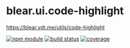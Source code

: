 # blear.ui.code-highlight

<https://blear.ydr.me/utils/code-highlight>

[![npm module][npm-img]][npm-url]
[![build status][travis-img]][travis-url]
[![coverage][coveralls-img]][coveralls-url]

[travis-img]: https://img.shields.io/travis/blearjs/blear.ui.code-highlight/master.svg?style=flat-square
[travis-url]: https://travis-ci.org/blearjs/blear.ui.code-highlight

[npm-img]: https://img.shields.io/npm/v/blear.ui.code-highlight.svg?style=flat-square
[npm-url]: https://www.npmjs.com/package/blear.ui.code-highlight

[coveralls-img]: https://img.shields.io/coveralls/blearjs/blear.ui.code-highlight/master.svg?style=flat-square
[coveralls-url]: https://coveralls.io/github/blearjs/blear.ui.code-highlight?branch=master

